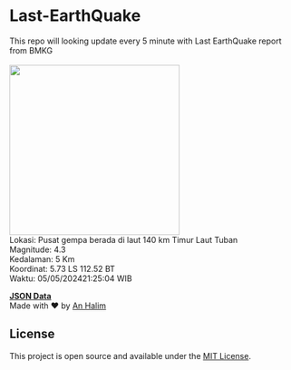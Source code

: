 # Last-EarthQuake
This repo will looking update every 5 minute with Last EarthQuake report from BMKG
<br>
<br>
<img src="https://static.bmkg.go.id/20240505212504.mmi.jpg" width="300"/>
<br>
Lokasi: Pusat gempa berada di laut 140 km Timur Laut Tuban <br>
Magnitude: 4.3 <br>
Kedalaman: 5 Km <br>
Koordinat: 5.73 LS 112.52 BT <br>
Waktu: 05/05/202421:25:04 WIB <br>

<a href="./data/data.json">**JSON Data**</a>
<br>
Made with ❤️ by <a href="https://github.com/an-halim">An Halim</a>
## License

This project is open source and available under the [MIT License](LICENSE).
